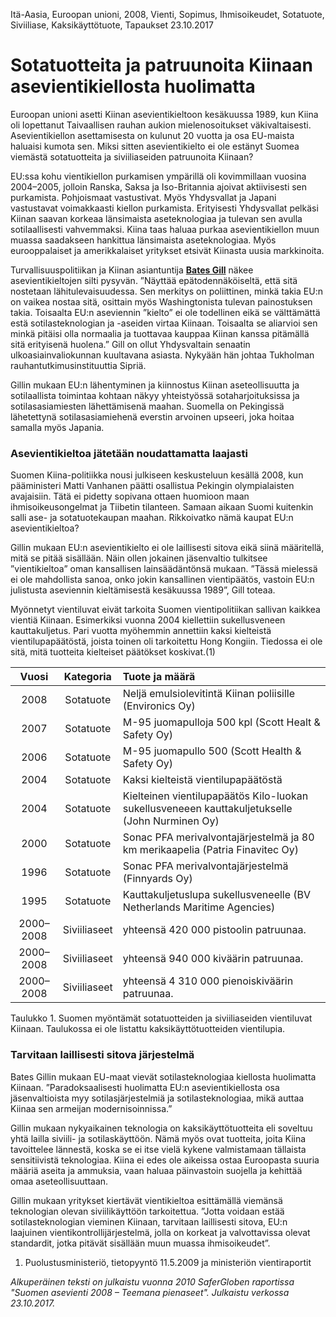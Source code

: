 Itä-Aasia, Euroopan unioni, 2008, Vienti, Sopimus, Ihmisoikeudet, Sotatuote, Siviiliase, Kaksikäyttötuote, Tapaukset
23.10.2017


# Sotatuotteita ja patruunoita Kiinaan asevientikiellosta huolimatta 

Euroopan unioni asetti Kiinan asevientikieltoon kesäkuussa 1989, kun Kiina oli lopettanut Taivaallisen rauhan aukion mielenosoitukset väkivaltaisesti. Asevientikiellon asettamisesta on kulunut 20 vuotta ja osa EU-maista haluaisi kumota sen. Miksi sitten asevientikielto ei ole estänyt Suomea viemästä sotatuotteita ja siviiliaseiden patruunoita Kiinaan?

EU:ssa kohu vientikiellon purkamisen ympärillä oli kovimmillaan vuosina 2004–2005, jolloin Ranska, Saksa ja Iso-Britannia ajoivat aktiivisesti sen purkamista. Pohjoismaat vastustivat. Myös Yhdysvallat ja Japani vastustavat voimakkaasti kiellon purkamista. Erityisesti Yhdysvallat pelkäsi Kiinan saavan korkeaa länsimaista aseteknologiaa ja tulevan sen avulla sotilaallisesti vahvemmaksi. Kiina taas haluaa purkaa asevientikiellon muun muassa saadakseen hankittua länsimaista aseteknologiaa. Myös eurooppalaiset ja amerikkalaiset yritykset etsivät Kiinasta uusia markkinoita.  

Turvallisuuspolitiikan ja Kiinan asiantuntija **[Bates Gill](https://www.sipri.org/about/bios/dr-bates-gill)** näkee asevientikieltojen silti pysyvän.
”Näyttää epätodennäköiseltä, että sitä nostetaan lähitulevaisuudessa. Sen merkitys on poliittinen, minkä takia EU:n on vaikea nostaa sitä, osittain myös Washingtonista tulevan painostuksen takia. Toisaalta EU:n aseviennin ”kielto” ei ole todellinen eikä se välttämättä estä sotilasteknologian ja -aseiden virtaa Kiinaan. Toisaalta se aliarvioi sen minkä pitäisi olla normaalia ja tuottavaa kauppaa Kiinan kanssa pitämällä sitä erityisenä huolena.”
Gill on ollut Yhdysvaltain senaatin ulkoasiainvaliokunnan kuultavana asiasta. Nykyään hän johtaa Tukholman rauhantutkimusinstituuttia Sipriä.

Gillin mukaan EU:n lähentyminen ja kiinnostus Kiinan aseteollisuutta ja sotilaallista toimintaa kohtaan näkyy yhteistyössä sotaharjoituksissa ja sotilasasiamiesten lähettämisenä maahan. Suomella on Pekingissä lähetettynä sotilasasiamiehenä everstin arvoinen upseeri, joka hoitaa samalla myös Japania.

### Asevientikieltoa jätetään noudattamatta laajasti

Suomen Kiina-politiikka nousi julkiseen keskusteluun kesällä 2008, kun pääministeri Matti Vanhanen päätti osallistua Pekingin olympialaisten avajaisiin. Tätä ei pidetty sopivana ottaen huomioon maan ihmisoikeusongelmat ja Tiibetin tilanteen. Samaan aikaan Suomi kuitenkin salli ase- ja sotatuotekaupan maahan. Rikkoivatko nämä kaupat EU:n asevientikieltoa? 

Gillin mukaan EU:n asevientikielto ei ole laillisesti sitova eikä siinä määritellä, mitä se pitää sisällään. Näin ollen jokainen jäsenvaltio tulkitsee ”vientikieltoa” oman kansallisen lainsäädäntönsä mukaan. ”Tässä mielessä ei ole mahdollista sanoa, onko jokin kansallinen vientipäätös, vastoin EU:n julistusta aseviennin kieltämisestä kesäkuussa 1989”, Gill toteaa.

Myönnetyt vientiluvat eivät tarkoita Suomen vientipolitiikan sallivan kaikkea vientiä Kiinaan. Esimerkiksi vuonna 2004 kiellettiin sukellusveneen kauttakuljetus. Pari vuotta myöhemmin annettiin kaksi kielteistä vientilupapäätöstä, joista toinen oli tarkoitettu Hong Kongiin. Tiedossa ei ole sitä, mitä tuotteita kielteiset päätökset koskivat.(1)

| Vuosi | Kategoria | Tuote ja määrä |
|:---------:|:---------:|:--------- |
| 2008 | Sotatuote | Neljä emulsiolevitintä Kiinan poliisille (Environics Oy) |
| 2007 | Sotatuote | M-95 juomapulloja 500 kpl (Scott Healt & Safety Oy) |
| 2006 | Sotatuote | M-95 juomapullo 500 (Scott Health & Safety Oy) |
| 2004 | Sotatuote | Kaksi kielteistä vientilupapäätöstä |
| 2004 | Sotatuote | Kielteinen vientilupapäätös Kilo-luokan sukellusveneeen kauttakuljetukselle (John Nurminen Oy) |
| 2000 | Sotatuote | Sonac PFA merivalvontajärjestelmä ja 80 km merikaapelia (Patria Finavitec Oy) |
| 1996 | Sotatuote | Sonac PFA merivalvontajärjestelmä (Finnyards Oy) |
| 1995 | Sotatuote | Kauttakuljetuslupa sukellusveneelle (BV Netherlands Maritime Agencies) |
| 2000–2008 | Siviiliaseet | yhteensä 420 000 pistoolin patruunaa. |
| 2000–2008 | Siviiliaseet | yhteensä 940 000 kiväärin patruunaa. |
| 2000–2008 | Siviiliaseet | yhteensä 4 310 000 pienoiskiväärin patruunaa. |
Taulukko 1. Suomen myöntämät sotatuotteiden ja siviiliaseiden vientiluvat Kiinaan. Taulukossa ei ole listattu kaksikäyttötuotteiden vientilupia.

### Tarvitaan laillisesti sitova järjestelmä

Bates Gillin mukaan EU-maat vievät sotilasteknologiaa kiellosta huolimatta Kiinaan.
”Paradoksaalisesti huolimatta EU:n asevientikiellosta osa jäsenvaltioista myy sotilasjärjestelmiä ja sotilasteknologiaa, mikä auttaa Kiinaa sen armeijan modernisoinnissa.”

Gillin mukaan nykyaikainen teknologia on kaksikäyttötuotteita eli soveltuu yhtä lailla siviili- ja sotilaskäyttöön. Nämä myös ovat tuotteita, joita Kiina tavoittelee lännestä, koska se ei itse vielä kykene valmistamaan tällaista sensitiivistä teknologiaa. Kiina ei edes ole aikeissa ostaa Euroopasta suuria määriä aseita ja ammuksia, vaan haluaa päinvastoin suojella ja kehittää omaa aseteollisuuttaan. 

Gillin mukaan yritykset kiertävät vientikieltoa esittämällä viemänsä teknologian olevan siviilikäyttöön tarkoitettua. 
”Jotta voidaan estää sotilasteknologian vieminen Kiinaan, tarvitaan laillisesti sitova, EU:n laajuinen vientikontrollijärjestelmä, jolla on korkeat ja valvottavissa olevat standardit, jotka pitävät sisällään muun muassa ihmisoikeudet”.

1. Puolustusministeriö, tietopyyntö 11.5.2009 ja ministeriön vientiraportit

*Alkuperäinen teksti on julkaistu vuonna 2010 SaferGloben raportissa "Suomen asevienti 2008 – Teemana pienaseet".
Julkaistu verkossa 23.10.2017.*